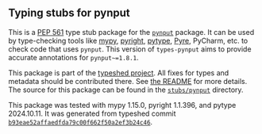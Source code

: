 ## Typing stubs for pynput

This is a [PEP 561](https://peps.python.org/pep-0561/)
type stub package for the [`pynput`](https://github.com/moses-palmer/pynput) package.
It can be used by type-checking tools like
[mypy](https://github.com/python/mypy/),
[pyright](https://github.com/microsoft/pyright),
[pytype](https://github.com/google/pytype/),
[Pyre](https://pyre-check.org/),
PyCharm, etc. to check code that uses `pynput`. This version of
`types-pynput` aims to provide accurate annotations for
`pynput~=1.8.1`.

This package is part of the [typeshed project](https://github.com/python/typeshed).
All fixes for types and metadata should be contributed there.
See [the README](https://github.com/python/typeshed/blob/main/README.md)
for more details. The source for this package can be found in the
[`stubs/pynput`](https://github.com/python/typeshed/tree/main/stubs/pynput)
directory.

This package was tested with
mypy 1.15.0,
pyright 1.1.396,
and pytype 2024.10.11.
It was generated from typeshed commit
[`b93eae52affaedfda79c00f662f50a2ef3b24c46`](https://github.com/python/typeshed/commit/b93eae52affaedfda79c00f662f50a2ef3b24c46).